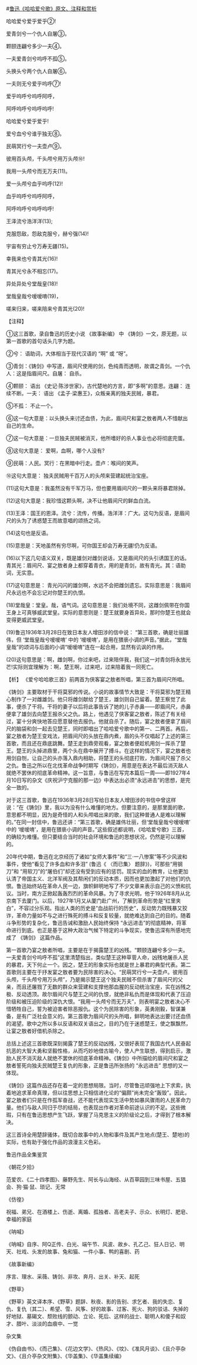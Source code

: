 #[鲁迅《哈哈爱兮歌》原文、注释和赏析](https://www.vrrw.net/wx/9383.html)

哈哈爱兮爱乎爱乎②!

爱青剑兮一个仇人自屠③。

颗颐连翩兮多少一夫④。

一夫爱青剑兮呜呼不孤⑤。

头换头兮两个仇人自屠⑥。

一夫则无兮爱乎呜呼⑦!

爱乎呜呼兮呜呼阿呼，

阿呼呜呼兮呜呼呜呼!

哈哈爱兮爱乎爱乎!

爱兮血兮兮谁乎独无⑧。

民萌冥行兮一夫壶卢⑨。

彼用百头颅，千头颅兮用万头颅⑩!

我用一头颅兮而无万夫(11)。

爱一头颅兮血乎呜呼(12)!

血乎呜呼兮呜呼阿呼，

阿呼呜呼兮呜呼呜呼!

王泽流兮浩洋洋(13);

克服怨敌，怨敌克服兮，赫兮强(14)!

宇宙有穷止兮万寿无疆(15)。

幸我来也兮青其光(16)!

青其光兮永不相忘(17)。

异处异处兮堂哉皇(18)!

堂哉皇哉兮嗳嗳唷(19)，

嗟来归来，嗟来陪来兮青其光(20)!

【注释】

①这三首歌，录自鲁迅的历史小说 《故事新编》 中 《铸剑》一文，原无题，以第一首歌的首句话头几字为题。

②兮： 语助词，大体相当于现代汉语的 “啊” 或 “呀”。

③青剑：《铸剑》中写道，眉间尺使用的剑，色纯青而透明，故谓之青剑。一个仇人：这是指眉间尺。自屠： 自杀。

④颗颐： 语出 《史记·陈涉世家》，古代楚地的方言，即“多啊”的意思。连翩： 连续不断。一夫： 语出 《孟子·梁惠王》，众叛亲离的独夫民贼，暴君。

⑤不孤： 不止一个。

⑥这一句大意是：以头换头来讨还血债，为此，眉间尺和宴之敖者两人不惜献出自己的生命。

⑦这一句大意是：一旦独夫民贼被消灭，他所嗜好的杀人事业也必将彻底完蛋。

⑧这句大意是： 爱啊，血啊，哪个人没有?

⑨民萌：人民。冥行：在黑暗中行走。壶卢：喉间的笑声。

⑩这句大意是： 独夫民贼用千百万人的头颅来营建起统治宝座。

(11)这句大意是：我虽然没有千军万马，但也要用眉间尺的一颗头来将暴君除掉。

(12)这句大意是：我珍惜这颗头啊，决不让他眉间尺的鲜血白流。

(13)王泽：国王的恩泽。流兮：流传，传播。浩洋洋：广大。这句为反语，是眉间尺的头为了诱惑楚王而故意唱的颂扬之词。

(14)这句也是反语。

(15)意思是：天地虽然有穷尽啊，可你国王却会万寿无疆!仍为反语。

(16)以下这几句语义双关，既是雄剑对雌剑说话，又是眉间尺的头引诱国王的话。青其光：眉间尺、宴之敖者身上都穿着青衣，用的是青剑，故有青光。其：语助词，无实意。

(17)这句意思是： 青光闪闪的雄剑啊，水远不会把雌剑遗忘。实际意思是：我眉间尺永远也不会忘记对你楚王的仇恨。

(18)堂哉皇：堂皇。哉，语气词。这句意思是：我们处境不同，这雌剑佩带在你国王身上可真够威武堂皇。实际的意思则是：楚王就要身首异处，那时你楚王也就会变得更威武堂皇。

(19)鲁迅1936年3月28日在致日本友人增田涉的信中说： “第三首歌，确是壮丽雄伟，但 ‘堂哉皇哉兮嗳嗳唷’ 中的 ‘嗳嗳唷’，是用在猥亵小调的声音。”据此，“堂哉皇哉”的颂词与后面的小调“嗳嗳唷”连在一起合用，显然有讥讽的作用。

(20)这句意思是：啊，雌剑啊，你过来吧，过来陪伴我，我们这一对青剑将永放光芒!实际则宜理解为：啊，楚王啊，过来吧，过来陪着我一同死亡。



【析】 《爱兮哈哈歌三首》前两首为侠客宴之敖者所唱，第三首为眉间尺所唱。

《铸剑》主要取材于干将莫邪的传说。小说的故事情节大致是：干将莫邪为楚王精心制作了一对雌雄剑。他只将雌剑献给了楚王，雄剑则自己留着。楚王察觉了此事，便杀了干将。干将的妻子以后将此事告诉了她的儿子赤鼻——即眉间尺，赤鼻便拿了雄剑去向楚王报杀父之仇。路上，他遇见了侠客宴之敖者，陈述了有关经过，宴十分爽快地答应愿意替他去报仇。他就自杀了。随后，宴之敖者便拿了眉间尺的脑袋和剑一起去见楚王，同时即唱出了哈哈爱兮歌中的第一、二两首。再后，宴之敖者为楚王变戏法，把眉间尺的头放在鼎内煮，眉的头不仅唱起了上述的第三首歌，而且还在鼎底跳舞。楚王走到鼎旁观看，宴之敖者便趁机用剑一挥杀了楚王。楚王的头掉进鼎里，两个头在鼎中展开了搏斗。在这样的情况下，宴之敖者也用剑自刎，让自己的头亦落入鼎内相助，将楚王的头彻底打败，为眉间尺报了杀父之仇。鲁迅之所以在北伐革命战争时期写《铸剑》，用意是在表达不最后消灭敌人就绝不罢休的彻底革命精神。这一旨意，与鲁迅在写完本篇后一周——即1927年4月10日写的杂文《庆祝沪宁克服的那一边》中表达出必须“永远进击”的思想，是完全一致的。

对于这三首歌，鲁迅在1936年3月28日写给日本友人增田涉的书信中曾这样说：“在《铸剑》里，我以为没有什么难懂的地方。但要注意的，是那里面的歌，意思都不明显，因为是奇怪的人和头颅唱出来的歌，我们这种普通人是难以理解的。”在同一封信中，鲁迅还讲：“第三首歌，确是雄伟壮丽，但‘堂哉皇哉兮嗳嗳唷’ 中的 ‘嗳嗳唷’，是用在猥亵小调的声音。”这些叙述都说明，《哈哈爱兮歌》三首，的确较为难懂。但只要结合当时的社会环境和鲁迅的思想状况，仍然是可以理解的。

20年代中期，鲁迅在北京经历了诸如“女师大事件”和“三·一八惨案”等不少风波和事件，使他“看见了许多血和许多泪” (鲁迅《 〈而已集〉 题辞》)，可那些“用钢刀”和 “用软刀”的“屠伯们”却还没有受到应有的惩罚。现实的血的教育，让他更加认清了帝国主义、北洋军阀及其帮闲们的反动本质，因而也更加激起了对他们的仇恨。鲁迅始终站在革命人民一边，旗帜鲜明地写了不少文章来表示自己的义愤和抗议。当时，南方正掀起轰轰烈烈的革命风暴。为了寻求光明，他于1926年8月从北京南下去厦门。以后，1927年1月又从厦门赴广州，了解到革命形势是“红里夹白”，不容过分乐观。指出人类的历史是“血战前行的历史”，反动势力既残暴又狡诈，革命力量如不与之进行殊死的搏斗和反复较量，就绝难达到自己的目的。随着斗争形势的复杂化，鲁迅告诫和激励人民始终保持 “永远进击”的彻底精神，将革命进行到底。也正是基于这种大政治气候下特定的斗争现实，使鲁迅深有所感地完成了 《铸剑》 这篇作品。

第一首歌乃宴之敖者所唱，主要是在于揭露楚王的凶残。“颗颐连翩兮多少一夫。一夫爱青剑兮呜呼不孤”这里清楚指出，类似楚王这种草菅人命，凶残地屠杀人民的暴君，天下何止一个。因之，楚王的形象实际也就是世上暴君的典型代表。第二首歌则主要在于抒发宴之敖者要为民除害的决心。“民萌冥行兮一夫壶卢。彼用百头颅，千头颅兮用万头颅”，乃是揭示楚王这个独夫民贼不但杀害了眉间尺的父亲，而且还屠戮了无数的群众来营建和支撑他那血腥的反动统治宝座，实在凶残之极、反动透顶。故尔眉间尺与楚王之间的仇恨，就绝非私仇而是体现和代表了压迫阶级和被压迫阶级的深仇大恨。“我用一头颅兮而无万夫”，则表明宴之敖者决心不惜牺牲自己，誓为被迫害者除恶报仇。这个为民除害的形象，英勇刚毅，智谋兼备，是有广泛社会意义的。第三首歌为眉间尺的头所唱，鲜明地表达出要讨还血债的渴望。歌中之所以多以反语和双关语出之，目的乃在于迷惑楚王，使之飘飘然，让宴之敖者好借机杀除之。

总括上述这三首歌既深刻揭露了楚王的反动凶残，又很好表现了我国古代人民奋起抗恶的大智大勇和坚毅性格，从而巧妙地借古喻今，使人产生联想，得到启示，激励人民不消灭敌人就绝不罢休的彻底革命精神。《铸剑》中所描绘的眉间尺和宴之敖者誓死向独夫民贼楚王复仇的形象，正是鲁迅所张扬的 “永远进击” 思想的又一体现。

《铸剑》这篇作品还存在着一定的思想局限。当时，尽管鲁迅顽强地上下求索，执着地追求革命真理，但以往思想上只相信进化论的“偏颇”尚未完全“轰毁”。因此，宴之敖者们只是在作孤军奋战，还不能代表现实生活中势如暴风骤雨的人民革命力量。他们与敌人同归于尽的结局，也表现出作者对革命前途认识的不足。这些微瑕，只有在鲁迅思想产生飞跃，掌握了马克思主义的阶级论之后，才得到了根本解决。

这三首诗全用楚辞骚体，既切合故事中的人物和事件及其产生地点(楚王、楚地)的实际，也有助于强化作品的浪漫主义色彩。

鲁迅作品全集鉴赏

《朝花夕拾》

范爱农、《二十四孝图》、藤野先生、阿长与山海经、从百草园到三味书屋、五猖会、狗·猫·鼠、琐记、无常

《仿徨》

祝福、弟兄、在酒楼上、伤逝、离婚、孤独者、高老夫子、示众、长明灯、肥皂、幸福的家庭

《呐喊》

《呐喊》自序、阿Q正传、白光、端午节、风波、故乡、孔乙己、狂人日记、明天、社戏、头发的故事、兔和猫、一件小事、鸭的喜剧、药

《故事新编》

序言、理水、采薇、铸剑、非攻、奔月、出关、补天、起死

《野草》

《野草》英文译本序、《野草》题辞、秋夜、影的告别、求乞者、我的失恋、复仇、复仇〔其二〕、希望、雪、风筝、好的故事、过客、死火、狗的驳诘、失掉的好地狱、墓碣文、颓败线的颤动、立论、死后、这样的战士、聪明人和傻子和奴才、腊叶、淡淡的血痕中、一觉

杂文集

《伪自由书》、《而己集》、《花边文学》、《热风》、《坟》、《准风月谈》、《且介亭杂文》、《且介亭杂文附集》、《华盖集》、《华盖集续编》

